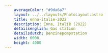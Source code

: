 ```yaml
---
    averageColor: "#9da6a7"
    layout: ../../layouts/PhotoLayout.astro
    title: enna-italie-2022
    description: Enna, Italië (2022)
    detailsenglish: Gas station
    detailsdutch: Benzinepompstation
    width: 6000
    height: 4000
---
```

